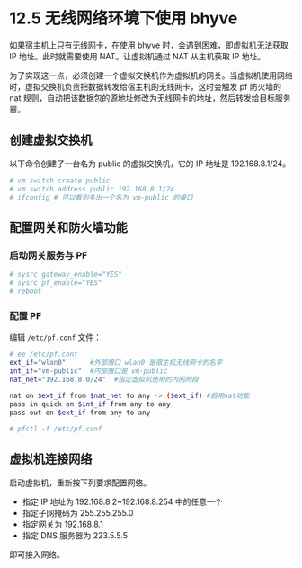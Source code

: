 # 12.5 无线网络环境下使用 bhyve

如果宿主机上只有无线网卡，在使用 bhyve 时，会遇到困难，即虚拟机无法获取 IP 地址。此时就需要使用 NAT。让虚拟机通过 NAT 从主机获取 IP 地址。

为了实现这一点，必须创建一个虚拟交换机作为虚拟机的网关。当虚拟机使用网络时，虚拟交换机负责把数据转发给宿主机的无线网卡，这时会触发 pf 防火墙的 nat 规则，自动把该数据包的源地址修改为无线网卡的地址，然后转发给目标服务器。

## 创建虚拟交换机

以下命令创建了一台名为 public 的虚拟交换机，它的 IP 地址是 192.168.8.1/24。

```sh
# vm switch create public
# vm switch address public 192.168.8.1/24
# ifconfig # 可以看到多出一个名为 vm-public 的接口
```

## 配置网关和防火墙功能

### 启动网关服务与 PF

```sh
# sysrc gateway_enable="YES"
# sysrc pf_enable="YES"
# reboot
```

### 配置 PF

编辑 `/etc/pf.conf` 文件：

```sh
# ee /etc/pf.conf
ext_if="wlan0"      #外部接口 wlan0 是宿主机无线网卡的名字
int_if="vm-public"  #内部接口是 vm-public
nat_net="192.168.8.0/24"  #指定虚拟机使用的内网网段
 
nat on $ext_if from $nat_net to any -> ($ext_if) #启用nat功能
pass in quick on $int_if from any to any 
pass out on $ext_if from any to any

# pfctl -f /etc/pf.conf
```

## 虚拟机连接网络

启动虚拟机，重新按下列要求配置网络。

- 指定 IP 地址为 192.168.8.2~192.168.8.254 中的任意一个
- 指定子网掩码为 255.255.255.0
- 指定网关为 192.168.8.1
- 指定 DNS 服务器为 223.5.5.5

即可接入网络。

